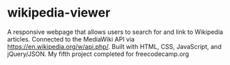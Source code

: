 # wikipedia-viewer

A responsive webpage that allows users to search for and link to Wikipedia articles. Connected to the MediaWiki API via https://en.wikipedia.org/w/api.php/. Built with HTML, CSS, JavaScript, and jQuery/JSON.  My fifth project completed for freecodecamp.org

